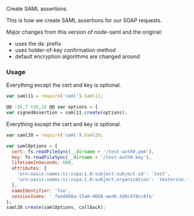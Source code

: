 Create SAML assertions.

This is how we create SAML assertions for our SOAP requests. 

Major changes from this version of node-saml and the original:
- uses the ds: prefix
- uses holder-of-key confirmation method
- default encryption algorithms are changed around


### Usage

Everything except the cert and key is optional.

```js
var saml11 = require('saml').Saml11;

@@ -26,7 +28,24 @@ var options = {
var signedAssertion = saml11.create(options);
```

Everything except the cert and key is optional.
```js
var saml20 = require('saml').Saml20;

var samlOptions = {
  cert: fs.readFileSync(__dirname + '/test-auth0.pem'),
  key: fs.readFileSync(__dirname + '/test-auth0.key'),
  lifetimeInSeconds: 600,
  attributes: {
    'urn:oasis:names:tc:xspa:1.0:subject:subject-id': 'test',
    'urn:oasis:names:tc:xspa:1.0:subject:organization': 'testerino.'
  },
  nameIdentifier: 'foo',
  sessionIndex: '_faed468a-15a0-4668-aed6-3d9c478cc8fa'
};
saml20.create(samlOptions, callback);

```
